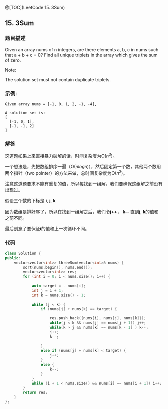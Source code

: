 @[TOC](LeetCode 15. 3Sum)

## 15. 3Sum
### 题目描述
Given an array nums of n integers, are there elements a, b, c in nums such that a + b + c = 0? Find all unique triplets in the array which gives the sum of zero.

Note:

The solution set must not contain duplicate triplets.

### 示例:

	Given array nums = [-1, 0, 1, 2, -1, -4],

	A solution set is:
	[
	  [-1, 0, 1],
	  [-1, -1, 2]
	]

### 解答

这道题如果上来直接暴力破解的话，时间复杂度为O($n^3$)。

一个想法是，先把数组排序一遍（O($nlogn$)），然后固定第一个数，其他两个数用两个指针（two pointer）的方法来做，总时间复杂度为O($n^2$)。

注意这道题要求不能有重复的值，所以每找到一组解，我们要确保这组解之前没有出现过。

假设三个数的下标是 **i**, **j**, **k**

因为数组是排好序了，所以在找到一组解之后，我们令**j++**， **k--** 直到**j**, **k**的值和之前不同。

最后别忘了要保证**i**的值和上一次循环不同。

### 代码
```cpp
class Solution {
public:
    vector<vector<int>> threeSum(vector<int>& nums) {
    	sort(nums.begin(), nums.end());
    	vector<vector<int>> res;
        for (int i = 0; i < nums.size(); i++) {
        	  	
        	auto target = - nums[i];
        	int j = i + 1;
        	int k = nums.size() - 1;
        	
        	while (j < k) {
        		if (nums[j] + nums[k] == target) {

        			res.push_back({nums[i], nums[j], nums[k]}); 
        			while(j < k && nums[j] == nums[j + 1]) j++;
        			while(k > j && nums[k] == nums[k - 1] ) k--;
        			j++;
        			k--;
        			
        		}
        		else if (nums[j] + nums[k] < target) {       			
        			j++;
        		}
        		else {        			
        			k--;
        		}
        	}	
			while (i + 1 < nums.size() && nums[i] == nums[i + 1]) i++;
        }
        return res;
    }
};



```